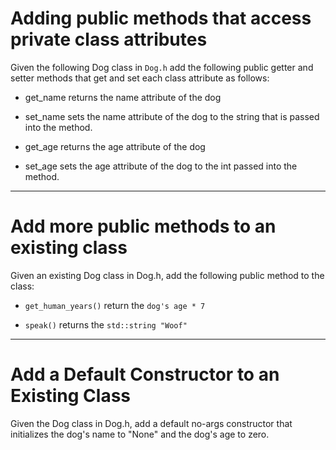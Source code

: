 # Adding public methods that access private class attributes
Given the following Dog class in `Dog.h` add the following public getter and setter methods that get and set each class attribute as follows:

* get_name returns the name attribute of the dog 

* set_name sets the name attribute of the dog to the string that is passed into the method.

* get_age returns the age attribute of the dog

* set_age sets the age attribute of the dog to the int passed into the method.

-------------------------------


# Add more public methods to an existing class
Given an existing Dog class in Dog.h, add the following public method to the class:

* `get_human_years()` return the `dog's age * 7`

* `speak()`  returns the `std::string "Woof"`
-------------------------------


# Add a Default Constructor to an Existing Class
Given the Dog class in Dog.h, add a default no-args constructor that initializes the dog's name to "None" and the dog's age to zero.